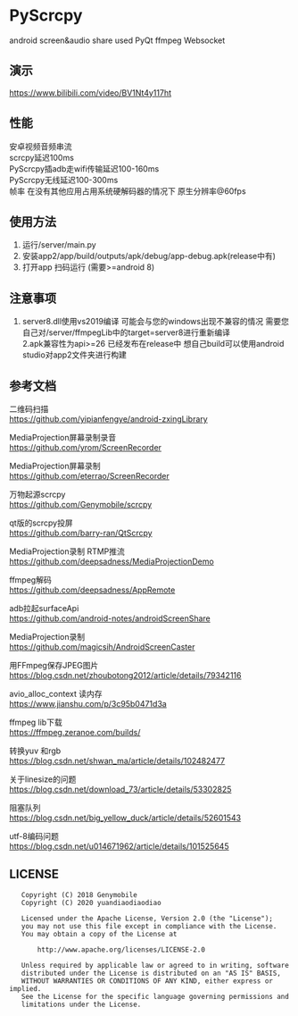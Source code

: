 # PyScrcpy
android screen&amp;audio share used PyQt ffmpeg Websocket  
## 演示
https://www.bilibili.com/video/BV1Nt4y117ht
## 性能
安卓视频音频串流  
scrcpy延迟100ms  
PyScrcpy插adb走wifi传输延迟100-160ms  
PyScrcpy无线延迟100-300ms  
帧率 在没有其他应用占用系统硬解码器的情况下 原生分辨率@60fps  

## 使用方法
1. 运行/server/main.py
2. 安装app2/app/build/outputs/apk/debug/app-debug.apk(release中有)
3. 打开app 扫码运行 (需要>=android 8)
## 注意事项
1. server8.dll使用vs2019编译 可能会与您的windows出现不兼容的情况 需要您自己对/server/ffmpegLib中的target=server8进行重新编译  
2.apk兼容性为api>=26 已经发布在release中 想自己build可以使用android studio对app2文件夹进行构建



## 参考文档
二维码扫描  
https://github.com/yipianfengye/android-zxingLibrary   

MediaProjection屏幕录制录音   
https://github.com/yrom/ScreenRecorder  

MediaProjection屏幕录制  
https://github.com/eterrao/ScreenRecorder   

万物起源scrcpy  
https://github.com/Genymobile/scrcpy  

qt版的scrcpy投屏  
https://github.com/barry-ran/QtScrcpy  

MediaProjection录制 RTMP推流  
https://github.com/deepsadness/MediaProjectionDemo  
 
ffmpeg解码   
https://github.com/deepsadness/AppRemote  

adb拉起surfaceApi  
https://github.com/android-notes/androidScreenShare  

MediaProjection录制   
https://github.com/magicsih/AndroidScreenCaster  

用FFmpeg保存JPEG图片  
https://blog.csdn.net/zhoubotong2012/article/details/79342116  

avio_alloc_context 读内存  
https://www.jianshu.com/p/3c95b0471d3a  

ffmpeg lib下载  
https://ffmpeg.zeranoe.com/builds/  

转换yuv 和rgb  
https://blog.csdn.net/shwan_ma/article/details/102482477  

关于linesize的问题  
https://blog.csdn.net/download_73/article/details/53302825  

阻塞队列  
https://blog.csdn.net/big_yellow_duck/article/details/52601543  

utf-8编码问题  
https://blog.csdn.net/u014671962/article/details/101525645  

## LICENSE
```
   Copyright (C) 2018 Genymobile
   Copyright (C) 2020 yuandiaodiaodiao

   Licensed under the Apache License, Version 2.0 (the "License");
   you may not use this file except in compliance with the License.
   You may obtain a copy of the License at

       http://www.apache.org/licenses/LICENSE-2.0

   Unless required by applicable law or agreed to in writing, software
   distributed under the License is distributed on an "AS IS" BASIS,
   WITHOUT WARRANTIES OR CONDITIONS OF ANY KIND, either express or implied.
   See the License for the specific language governing permissions and
   limitations under the License.

```
